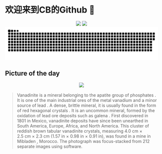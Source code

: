 
# 欢迎来到CB的Github 👋

<div align="center">
  <img height="137px" src="https://github-readme-stats.vercel.app/api?username=SuperCB&show_icons=true&theme=radical" />
  <img height="137px" src="https://github-readme-stats.vercel.app/api/top-langs/?username=SuperCB&hide_title=true&hide_border=true&layout=compact&langs_count=6&text_color=000&icon_color=fff" />
</div>


<div align="center">
    <img src="./contribution-snake/github-contribution-grid-snake.svg" />
</div>



## Picture of the day
<div align="center">
  <img width=400px src="https://upload.wikimedia.org/wikipedia/commons/thumb/2/21/Vanadinite_-_ACF_mine%2C_Mibladen%2C_Morocco.jpg/825px-Vanadinite_-_ACF_mine%2C_Mibladen%2C_Morocco.jpg" />
</div>

>Vanadinite  is a mineral belonging to the  apatite  group of  phosphates . It is one of the main industrial ores of the metal  vanadium  and a minor source of  lead . A dense, brittle mineral, it is usually found in the form of red hexagonal  crystals . It is an uncommon mineral, formed by the oxidation of lead ore deposits such as  galena . First discovered in 1801 in Mexico, vanadinite deposits have since been unearthed in South America, Europe, Africa, and North America. This  cluster  of reddish brown  tabular  vanadinite crystals, measuring 4.0 cm × 2.5 cm × 2.3 cm (1.57 in × 0.98 in × 0.91 in), was found in a mine in  Mibladen , Morocco. The photograph was  focus-stacked  from 212 separate images using software.


